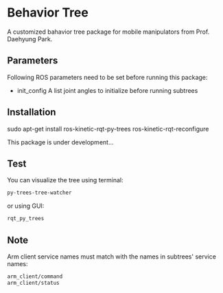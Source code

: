 

# Behavior Tree
A customized bahavior tree package for mobile manipulators from Prof. Daehyung Park.


## Parameters
Following ROS parameters need to be set before running this package:

* init_config A list joint angles to initialize before running subtrees 



## Installation
sudo apt-get install ros-kinetic-rqt-py-trees ros-kinetic-rqt-reconfigure


This package is under development...

## Test
You can visualize the tree using terminal:
```bash
py-trees-tree-watcher
```
or using GUI:
```bash
rqt_py_trees
```



## Note
Arm client service names must match with the names in subtrees' service names:
```bash
arm_client/command
arm_client/status
```